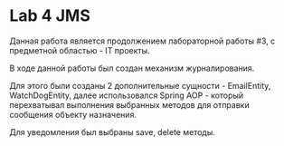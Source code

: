 Lab 4 JMS
=
Данная работа является продолжением лабораторной работы #3, с предметной областью - IT проекты.

В ходе данной работы был создан механизм журналирования. 

Для этого были созданы 2 дополнительные сущности - EmailEntity, WatchDogEntity, далее
использовался Spring AOP - который перехватывал выполнения выбранных методов для отправки сообщения объекту назначения.

Для уведомления был выбраны save, delete методы.

